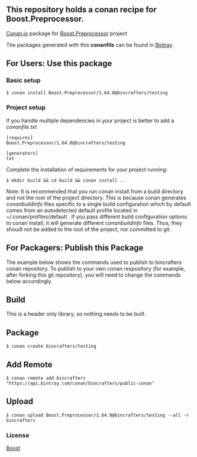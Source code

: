 ## This repository holds a conan recipe for Boost.Preprocessor.

[Conan.io](https://conan.io) package for [Boost.Preprocessor](https://github.com/Boostorg/Preprocessor) project

The packages generated with this **conanfile** can be found in [Bintray](https://bintray.com/bincrafters/public-conan/Boost.Preprocessor%3Abincrafters).

## For Users: Use this package

### Basic setup

    $ conan install Boost.Preprocessor/1.64.0@bincrafters/testing

### Project setup

If you handle multiple dependencies in your project is better to add a *conanfile.txt*

    [requires]
    Boost.Preprocessor/1.64.0@bincrafters/testing

    [generators]
    txt

Complete the installation of requirements for your project running:</small></span>

    $ mkdir build && cd build && conan install ..
	
Note: It is recommended that you run conan install from a build directory and not the root of the project directory.  This is because conan generates *conanbuildinfo* files specific to a single build configuration which by default comes from an autodetected default profile located in ~/.conan/profiles/default .  If you pass different build configuration options to conan install, it will generate different *conanbuildinfo* files.  Thus, they shoudl not be added to the root of the project, nor committed to git. 

## For Packagers: Publish this Package

The example below shows the commands used to publish to bincrafters conan repository. To publish to your own conan respository (for example, after forking this git repository), you will need to change the commands below accordingly. 

## Build  

This is a header only library, so nothing needs to be built.

## Package 

    $ conan create bincrafters/testing
	
## Add Remote

	$ conan remote add bincrafters "https://api.bintray.com/conan/bincrafters/public-conan"

## Upload

    $ conan upload Boost.Preprocessor/1.64.0@bincrafters/testing --all -r bincrafters

### License
[Boost](LICENSE)
